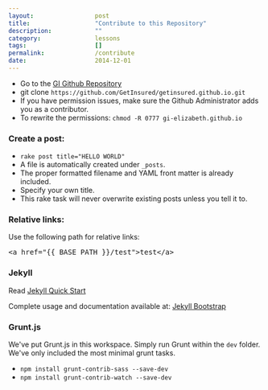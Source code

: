 ```yaml
---
layout: 				post
title: 					"Contribute to this Repository"
description: 			""
category: 				lessons
tags: 					[]
permalink: 				/contribute
date:   				2014-12-01
---
```

<ul>
	<li>Go to the <a href="//github.com/GetInsured/getinsured.github.io">GI Github Repository</a></li>
	<li>git clone <code>https://github.com/GetInsured/getinsured.github.io.git</code></li>
	<li>If you have permission issues, make sure the Github Administrator adds you as a contributor.</li>
	<li>To rewrite the permissions: <code>chmod -R 0777 gi-elizabeth.github.io</code></li>
</ul>

<h3>Create a post:</h3>

<ul>
	<li><code>rake post title="HELLO WORLD"</code></li>
	<li>A file is automatically created under <code>_posts</code>.</li>
	<li>The proper formatted filename and YAML front matter is already included.</li>
	<li>Specify your own title.</li>
	<li>This rake task will never overwrite existing posts unless you tell it to.</li>
</ul>

<h3>Relative links:</h3>

Use the following path for relative links: 
<pre>&lt;a href="&#123;&#123; BASE_PATH &#125;&#125;/test"&gt;test&lt;/a&gt;</pre>

<h3>Jekyll</h3>

Read [Jekyll Quick Start](http://jekyllbootstrap.com/usage/jekyll-quick-start.html)

Complete usage and documentation available at: [Jekyll Bootstrap](http://jekyllbootstrap.com)

<h3>Grunt.js</h3>

We've put Grunt.js in this workspace. Simply run Grunt within the <code>dev</code> folder. We've only included the most minimal grunt tasks. 

<ul>
	<li><code>npm install grunt-contrib-sass --save-dev</code></li>
	<li><code>npm install grunt-contrib-watch --save-dev</code></li>
</ul>